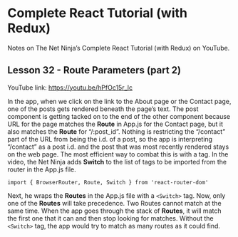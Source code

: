 # Complete React Tutorial (with Redux)

Notes on The Net Ninja’s Complete React Tutorial (with Redux) on YouTube.

## Lesson 32 - Route Parameters (part 2)

YouTube link: https://youtu.be/hPfOc15r_lc

In the app, when we click on the link to the About page or the Contact page, one of the posts gets rendered beneath the page’s text. The post component is getting tacked on to the end of the other component because URL for the page matches the __Route__ in App.js for the Contact page, but it also matches the __Route__ for “/:post_id”. Nothing is restricting the “/contact” part of the URL from being the i.d. of a post, so the app is interpreting “/contact” as a post i.d. and the post that was most recently rendered stays on the web page. The most efficient way to combat this is with a <Switch> tag. In the video, the Net Ninja adds __Switch__ to the list of tags to be imported from the router in the App.js file.

`import { BrowserRouter, Route, Switch } from 'react-router-dom'`

Next, he wraps the __Routes__ in the App.js file with a `<Switch>` tag. Now, only one of the __Routes__ will take precedence. Two Routes cannot match at the same time. When the app goes through the stack of __Routes__, it will match the first one that it can and then stop looking for matches. Without the `<Switch>` tag, the app would try to match as many routes as it could find.
